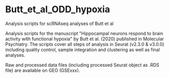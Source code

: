# Butt_et_al_ODD_hypoxia
Analysis scripts for scRNAseq analyses of Butt et al

Analysis scripts for the manuscript "Hippocampal neurons respond to brain activity with functional hypoxia" by Butt et al. (2020) published in Molecular Psychiatry. The scripts cover all steps of analysis in Seurat (v2.3.0 & v3.0.0) including quality control, sample integration and clustering as well as final analyses. 

Raw and processed data files (including processed Seurat object as .RDS file) are available on GEO (GSExxx).
